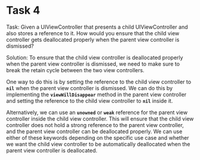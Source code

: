 # Task 4

Task: Given a UIViewController that presents a child UIViewController and also
stores a reference to it. How would you ensure that the child view controller
gets deallocated properly when the parent view controller is dismissed?

Solution: To ensure that the child view controller is deallocated properly when
the parent view controller is dismissed, we need to make sure to break the
retain cycle between the two view controllers.

One way to do this is by setting the reference to the child view controller to
**`nil`** when the parent view controller is dismissed. We can do this by
implementing the **`viewWillDisappear`** method in the parent view controller
and setting the reference to the child view controller to **`nil`** inside it.

Alternatively, we can use an **`unowned`** or **`weak`** reference for the
parent view controller inside the child view controller. This will ensure that
the child view controller does not hold a strong reference to the parent view
controller, and the parent view controller can be deallocated properly. We can
use either of these keywords depending on the specific use case and whether we
want the child view controller to be automatically deallocated when the parent
view controller is deallocated.
